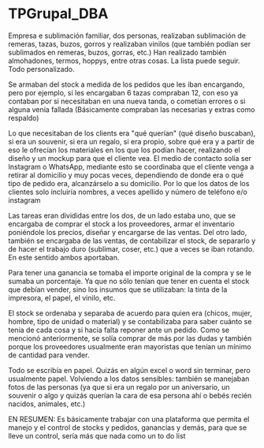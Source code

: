 # TPGrupal_DBA

Empresa e sublimación familiar, dos personas, realizaban sublimación de remeras, tazas, buzos, gorros y realizaban vinilos (que también podían ser sublimados en remeras, buzos, gorras, etc.)
Han realizado también almohadones, termos, hoppys, entre otras cosas. La lista puede seguir.
Todo personalizado.

Se armaban del stock a medida de los pedidos que les iban encargando, pero por ejemplo, si les encargaban
6 tazas compraban 12, con eso ya contaban por si necesitaban en una nueva tanda, o cometían errores o
si alguna venía fallada (Básicamente compraban las necesarias y extras como respaldo)

Lo que necesitaban de los clients era "qué querían" (qué diseño buscaban), si era un souvenir, si era un regalo, si era propio, sobre qué era y a partir de eso le ofrecían los materiales en los que los podían hacer, realizando el diseño y un mockup para que el cliente vea. El medio de contacto solía ser Instagram o WhatsApp, mediante esto se coordinaba que el cliente venga a retirar al domicilio y muy pocas veces, dependiendo de donde era o qué tipo de pedido era, alcanzárselo a su domicilio. Por lo que los datos de los clientes solo incluiría nombres, a veces apellido y número de teléfono e/o instagram

Las tareas eran divididas entre los dos, de un lado estaba uno, que se encargaba de comprar el stock a los proveedores, armar el inventario poniéndole los precios, diseñar y encargarse de las ventas.
Del otro lado, también se encargaba de las ventas, de contabilizar el stock, de separarlo y de hacer el trabajo duro (sublimar, coser, etc.) que a veces se iban rotando. En este sentido ambos aportaban.

Para tener una ganancia se tomaba el importe original de la compra y se le sumaba un porcentaje.
Ya que no sólo tenían que tener en cuenta el stock que debían vender, sino los insumos que se utilizaban:
la tinta de la impresora, el papel, el vinilo, etc.

El stock se ordenaba y separaba de acuerdo para quien era (chicos, mujer, hombre, tipo de unidad o material) y se contabilizaba para saber cuánto se tenia de cada cosa y si hacía falta reponer ante un pedido. Como se mencionó anteriormente, se solía comprar de más por las dudas y también porque los proveedores usualmente eran mayoristas que tenían un mínimo de cantidad para vender.

Todo se escribía en papel. Quizás en algún excel o word sin terminar, pero usualmente papel.
Volviendo a los datos sensibles: también se manejaban fotos de las personas (ya que si era un regalo por un aniversario, un souvenir o algo y quizás querían la cara de esa persona ahí o bebés recién nacidos, animales, etc.)

EN RESUMEN:
Es básicamente trabajar con una plataforma que permita el manejo y el control de stocks y pedidos, ganancias y demás, para que se lleve un control, sería más que nada como un to do list
